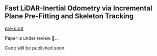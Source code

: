 ## Fast LiDAR-Inertial Odometry via Incremental Plane Pre-Fitting and Skeleton Tracking

[pre-print](https://arxiv.org/pdf/2302.14674.pdf)

Paper is under review 🧐...

Code will be published soon.

